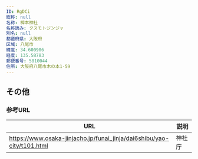 ```yaml
---
ID: RgDCi
総称: null
名称: 樟本神社
名称読み: クスモトジンジャ
別名: null
都道府県: 大阪府
区域: 八尾市
緯度: 34.600906
経度: 135.58783
郵便番号: 5810044
住所: 大阪府八尾市木の本1-59
---
```


## その他

### 参考URL

| URL                                                                    | 説明   |
| ---------------------------------------------------------------------- | ------ |
| https://www.osaka-jinjacho.jp/funai_jinja/dai6shibu/yao-city/t101.html | 神社庁 |
